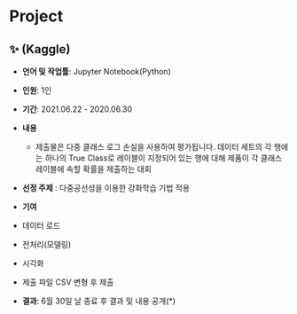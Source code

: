 # Project

## ✨ **(Kaggle)**  
- **언어 및 작업툴**: Jupyter Notebook(Python)
- **인원**: 1인  
- **기간**: 2021.06.22 - 2020.06.30  
- **내용**
  - 제출물은 다중 클래스 로그 손실을 사용하여 평가됩니다. 데이터 세트의 각 행에는 하나의 True Class로 레이블이 지정되어 있는 행에 대해 제품이 각 클래스 레이블에 속할 확률을 제출하는 대회   

- **선정 주제** : 다중공선성을 이용한 강화학습 기법 적용

- **기여**
- 데이터 로드 
- 전처리(모델링)
- 시각화
- 제출 파일 CSV 변형 후 제출  

- **결과**: 6월 30일 날 종료 후 결과 및 내용 공개(*)

<br>
